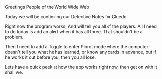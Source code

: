 Greetings People of the World Wide Web

Today we will be continuing our Detective Notes for Cluedo.

Right now the program works, And will tell you all of the players. All I need to do today is add an alert when it has all three. That shouldn't be a problem.

Then I need to add a Toggle to enter Piorot mode where the computer doesn't tell you what he has learned, or know any cards in advance, but if he works it out before you, then you all lose.

Lets have a quick peek at how the app works right now, then get on with it shall we.
